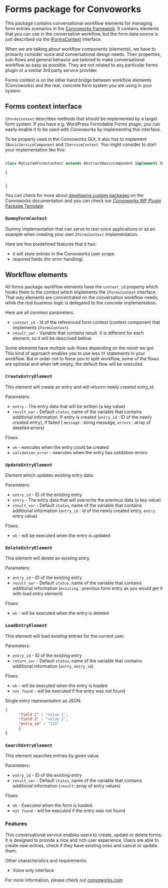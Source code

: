 # Forms package for Convoworks


This package contains conversational workflow elements for managing form entries scenarios in the [Convoworks framework](https://github.com/zef-dev/convoworks-core). It contains elements that you can use in the conversation workflow, but the form data source is just described via the [IFormsContext](https://github.com/zef-dev/convoworks-pckg-forms/blob/main/src/Convo/Pckg/Forms/IFormsContext.php) interface.

When we are talking about workflow components (elements), we have to primarily consider voice and conversational design needs. Their properties, sub-flows and general behavior are tailored to make conversational workflow as easy as possible. They are not related to any particular forms plugin or a similar 3rd party service provider.

Forms context is on the other hand bridge between workflow elements (Convoworks) and the real, concrete form system you are using in your system.

## Forms context interface

`IFormsContext` describes methods that should be implemented by a target form system. If you have e.g. WordPress Formidable Forms plugin, you can easily enable it to be used with Convoworks by implementing this interface.

To be properly used in the Convoworks GUI, it also has to implement `IBasicServiceComponent` and `IServiceContext`. You might consider to start your implementation like this:

```php

class MyCustomFormsContext extends AbstractBasicComponent implements IFormsContext, IServiceContext

{


}

```

You can check for more about [developing custom packages](https://convoworks.com/docs/developers/develop-custom-packages/) on the Convoworks documentation and you can check our [Convoworks WP Plugin Package Template](https://github.com/zef-dev/convoworks-wp-plugin-package-template)


### `DummyFormContext`

Dummy implementation that can serve to test voice applications or as an example when creating your own `IFormsContext` implementation.

Here are few predefined features that it has:

* it will store entries in the Convoworks user scope
* required fields (for error handling)


## Workflow elements

All forms package workflow elements have the `context_id` property which hooks them to the context which implements the `IFormsContext` interface. That way elements are concentrated on the conversation workflow needs, while the real business logic is delegated to the concrete implementation.

Here are all common parameters:

* `context_id` - Id of the referenced form context (context component that implements `IFormsContext`)
* `result_var` - Variable that contains result. It is different for each element, so it will be descrived bellow.

Some elements have multiple sub-flows depending on the result we got. This kind of approach enables you to use less `IF` statements in your workflow. But in order not to force you to split workflow, some of the flows are optional and when left empty, the default flow will be executed.


### `CreateEntryElement`

This element will create an entry and will retunrn newly created entry_id.

Parameters:

* `entry` - The entry data that will be written (a key value)
* `result_var` - Default `status`, name of the variable that contains additional information. If entry is created (`entry_id` : ID of the newly created entry), if failed ( `message` : string message, `errors` : array of detailed errors)

Flows:

* `ok` - executes when the entry could be created
* `validation_error` - executes when the entry has validation errors


### `UpdateEntryElement`

Element which updates existing entry data.

Parameters:

* `entry_id` - ID of the existing entry
* `entry` - The entry data that will overwrite the previous data (a key value)
* `result_var` - Default `status`, name of the variable that contains additional information (`entry_id` : id of the newly created entry, `entry`: entry value)

Flows:
* `ok` - will be executed when the entry is updated


### `DeleteEntryElement`

This element will delete an existing entry.

Parameters:

* `entry_id` - ID of the existing entry
* `result_var` - Default `status`, name of the variable that contains additional information (`existing` : previous form entry as you would get it with load entry element)

Flows:
* `ok` - will be executed when the entry is deleted


### `LoadEntryElement`

This element will load existing entries for the current user.

Parameters:

* `entry_id` - ID of the existing entry
* `return_var` - Default `status`, name of the variable that contains additional information (`entry`, `entry_id`)

Flows:
* `ok` - will be executed when the entry is loaded
* `not found` - will be executed if the entry was not found

Single entry representation as JSON.

```json
{
      "field 1" : "value 1",
      "field 2" : "value 2",
      "entry_id" : "123"
      }
}
```


### `SearchEntryElement`

This element searches entries by given value.

Parameters:

* `entry_id` - ID of the existing entry
* `result_var` - Default `status`, name of the variable that contains additional information (`result`: array of entry values)

Flows:
* `ok` - Executed when the form is loaded.
* `not found` - will be executed if the entry was not found


### Features

This conversational service enables users to create, update or delete forms. It is designed to provide a nice and rich user experience.
Users are able to create new entries, check if they have existing ones and cancel or update them.

Other characteristics and requirements:

* Voice only interface

[//]: # (* It will require from user to enable access to profile data in Alexa app &#40;name, email&#41;)



[//]: # (### Initial setup)

[//]: # ()
[//]: # (If you just installed Convoworks WP, you might want to check the [Connect to Amazon and create your first Alexa skill]&#40;https://youtu.be/7lx5_ZqazvA&#41; from our [Convoworks basics]&#40;https://youtube.com/playlist?list=PL9eUOVS2fICHc7FF48opQyOWUDVvNoNFD&#41; video tutorial series.)

[//]: # ()
[//]: # (Open Convoworks WP services view and click on the "Create new" button.)

[//]: # (Enter your service name, select the "My Booking" template and press the "Submit" button.)

[//]: # ()
[//]: # (Now navigate to the service "Configuration" view and select "amazon alexa" configuration button. In the "Amazon Alexa Skill Permissions" section check the "Full Name" and the "Customer Email Address" checkboxes. Press "Save configuration" and your service will be propagated to Alexa Console.)

[//]: # ()
[//]: # (You might also change `APP_NAME` in the "Variables'' view. If you plan to use some other appointment context, you should change `APPOINTMENTS` to the appropriate id.)

[//]: # ()
[//]: # (Go to the Alexa app &#40;or web app https://alexa.amazon.com&#41;, click on "Your Skills", select the "Dev skills" tab, find your new skill and enable it.)

[//]: # ()
[//]: # (Your Booking skill now can be tested on your Alexa enabled devices.)

[//]: # ()
[//]: # ()
[//]: # (---)

For more information, please check out [convoworks.com](https://convoworks.com)
